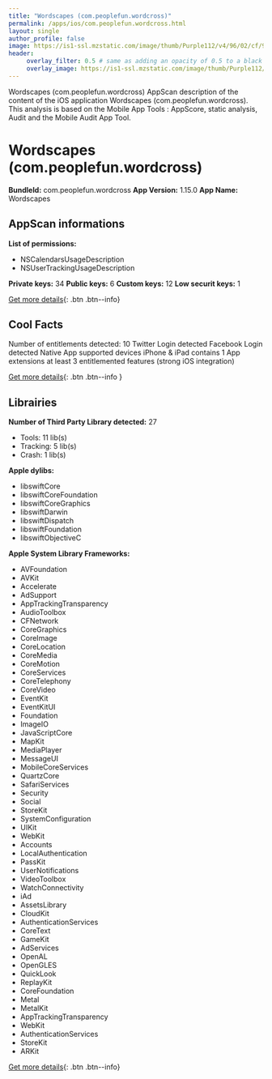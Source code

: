 ```yaml
---
title: "Wordscapes (com.peoplefun.wordcross)"
permalink: /apps/ios/com.peoplefun.wordcross.html
layout: single
author_profile: false
image: https://is1-ssl.mzstatic.com/image/thumb/Purple112/v4/96/02/cf/9602cff0-e70b-5253-8522-e5bcb7b2cc3e/AppIcon-0-0-1x_U007emarketing-0-0-0-7-0-0-sRGB-0-0-0-GLES2_U002c0-512MB-85-220-0-0.png/512x512bb.jpg
header: 
     overlay_filter: 0.5 # same as adding an opacity of 0.5 to a black background
     overlay_image: https://is1-ssl.mzstatic.com/image/thumb/Purple112/v4/96/02/cf/9602cff0-e70b-5253-8522-e5bcb7b2cc3e/AppIcon-0-0-1x_U007emarketing-0-0-0-7-0-0-sRGB-0-0-0-GLES2_U002c0-512MB-85-220-0-0.png/512x512bb.jpg
---
```

Wordscapes (com.peoplefun.wordcross) AppScan description of the content of the iOS application Wordscapes (com.peoplefun.wordcross). This analysis is based on the Mobile App Tools : AppScore, static analysis, Audit and the Mobile Audit App Tool.

# Wordscapes (com.peoplefun.wordcross)

**BundleId:** com.peoplefun.wordcross
**App Version:** 1.15.0
**App Name:** Wordscapes


## AppScan informations 

**List of permissions:** 
- NSCalendarsUsageDescription
- NSUserTrackingUsageDescription
  
  
**Private keys:** 34
**Public keys:** 6
**Custom keys:** 12
**Low securit keys:** 1
  
[Get more details](/pricing.html){: .btn .btn--info}

## Cool Facts

Number of entitlements detected: 10
Twitter Login detected
Facebook Login detected
Native App
supported devices iPhone & iPad
contains 1 App extensions
at least 3 entitlemented features (strong iOS integration)
  
[Get more details](/pricing.html){: .btn .btn--info }

## Librairies 
**Number of Third Party Library detected:** 27
- Tools: 11 lib(s)
- Tracking: 5 lib(s)
- Crash: 1 lib(s)


**Apple dylibs:**
- libswiftCore
- libswiftCoreFoundation
- libswiftCoreGraphics
- libswiftDarwin
- libswiftDispatch
- libswiftFoundation
- libswiftObjectiveC


**Apple System Library Frameworks:**
- AVFoundation
- AVKit
- Accelerate
- AdSupport
- AppTrackingTransparency
- AudioToolbox
- CFNetwork
- CoreGraphics
- CoreImage
- CoreLocation
- CoreMedia
- CoreMotion
- CoreServices
- CoreTelephony
- CoreVideo
- EventKit
- EventKitUI
- Foundation
- ImageIO
- JavaScriptCore
- MapKit
- MediaPlayer
- MessageUI
- MobileCoreServices
- QuartzCore
- SafariServices
- Security
- Social
- StoreKit
- SystemConfiguration
- UIKit
- WebKit
- Accounts
- LocalAuthentication
- PassKit
- UserNotifications
- VideoToolbox
- WatchConnectivity
- iAd
- AssetsLibrary
- CloudKit
- AuthenticationServices
- CoreText
- GameKit
- AdServices
- OpenAL
- OpenGLES
- QuickLook
- ReplayKit
- CoreFoundation
- Metal
- MetalKit
- AppTrackingTransparency
- WebKit
- AuthenticationServices
- StoreKit
- ARKit


  
[Get more details](/pricing.html){: .btn .btn--info}

